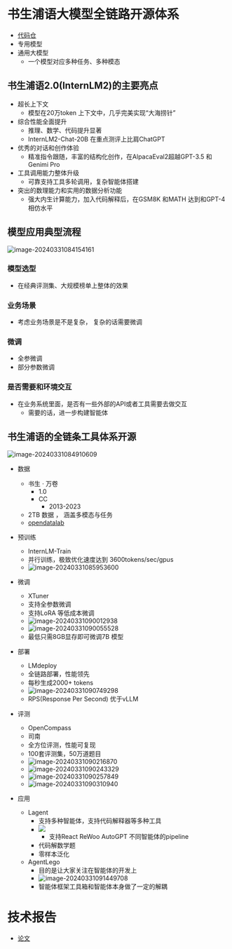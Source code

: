 # 书生浦语大模型全链路开源体系

- [代码仓](https://github.com/InternLM/InternLM/)
- 专用模型
- 通用大模型
    - 一个模型对应多种任务、多种模态

## 书生浦语2.0(InternLM2)的主要亮点

- 超长上下文
  - 模型在20万token 上下文中，几乎完美实现“大海捞针”
- 综合性能全面提升
  - 推理、数学、代码提升显著
  - InternLM2-Chat-20B 在重点测评上比肩ChatGPT
- 优秀的对话和创作体验
  - 精准指令跟随，丰富的结构化创作，在AlpacaEval2超越GPT-3.5 和Genimi Pro
- 工具调用能力整体升级
  - 可靠支持工具多轮调用，复杂智能体搭建
- 突出的数理能力和实用的数据分析功能
  - 强大内生计算能力，加入代码解释后，在GSM8K 和MATH 达到和GPT-4 相仿水平

## 模型应用典型流程

![image-20240331084154161](https://gitee.com/janefreew/pic-bed/raw/master/img/image-20240331084154161.png)

### 模型选型

- 在经典评测集、大规模榜单上整体的效果

### 业务场景

- 考虑业务场景是不是复杂， 复杂的话需要微调

### 微调

- 全参微调
- 部分参数微调

### 是否需要和环境交互

- 在业务系统里面，是否有一些外部的API或者工具需要去做交互
  - 需要的话，进一步构建智能体

## 书生浦语的全链条工具体系开源

![image-20240331084910609](https://gitee.com/janefreew/pic-bed/raw/master/img/image-20240331084910609.png)

- 数据
  - 书生 · 万卷
    - 1.0
    - CC
      - 2013-2023
  - 2TB 数据 ， 涵盖多模态与任务
  - [opendatalab](https://opendatalab.org.cn/)

- 预训练

  - InternLM-Train
  - 并行训练，极致优化速度达到 3600tokens/sec/gpus
  - ![image-20240331085953600](https://gitee.com/janefreew/pic-bed/raw/master/img/image-20240331085953600.png)

- 微调

  - XTuner
  - 支持全参数微调
  - 支持LoRA 等低成本微调
  - ![image-20240331090012938](https://gitee.com/janefreew/pic-bed/raw/master/img/image-20240331090012938.png)
  - ![image-20240331090055528](https://gitee.com/janefreew/pic-bed/raw/master/img/image-20240331090055528.png)
  - 最低只需8GB显存即可微调7B 模型

- 部署

  - LMdeploy
  - 全链路部署，性能领先
  - 每秒生成2000+ tokens
  - ![image-20240331090749298](https://gitee.com/janefreew/pic-bed/raw/master/img/image-20240331090749298.png)
  - RPS(Response Per Second) 优于vLLM

- 评测

  - OpenCompass
  - 司南
  - 全方位评测，性能可复现
  - 100套评测集，50万道题目
  - ![image-20240331090216870](https://gitee.com/janefreew/pic-bed/raw/master/img/image-20240331090216870.png)
  - ![image-20240331090243329](https://gitee.com/janefreew/pic-bed/raw/master/img/image-20240331090243329.png)
  - ![image-20240331090257849](https://gitee.com/janefreew/pic-bed/raw/master/img/image-20240331090257849.png)
  - ![image-20240331090310940](https://gitee.com/janefreew/pic-bed/raw/master/img/image-20240331090310940.png)

- 应用

  - Lagent 
    - 支持多种智能体，支持代码解释器等多种工具
    - ![ ](https://gitee.com/janefreew/pic-bed/raw/master/img/image-20240331091040190.png)
      - 支持React ReWoo AutoGPT  不同智能体的pipeline
    - 代码解数学题
    - 零样本泛化
  - AgentLego
    - 目的是让大家关注在智能体的开发上
    - ![image-20240331091449708](https://gitee.com/janefreew/pic-bed/raw/master/img/image-20240331091449708.png)
    - 智能体框架工具箱和智能体本身做了一定的解耦
# 技术报告
- [论文](https://arxiv.org/pdf/2403.17297.pdf)
